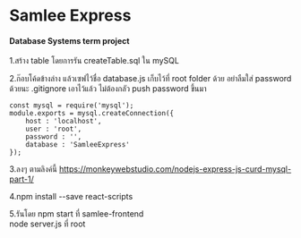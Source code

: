 Samlee Express
===
#### Database Systems term project

1.สร้าง table โดยการรัน createTable.sql ใน mySQL

2.ก๊อบโค้ดข้างล่าง แล้วเซฟไว้ชื่อ database.js เก็บไว้ที่ root folder ด้วย
อย่าลืมใส่ password ด้วยนะ
 .gitignore เอาไว้แล้ว ไม่ต้องกลัว push password ขึ้นมา
```
const mysql = require('mysql');
module.exports = mysql.createConnection({
	host : 'localhost',
	user : 'root',
	password : '',
	database : 'SamleeExpress'
});
```

3.ลงๆ ตามลิงค์นี้
https://monkeywebstudio.com/nodejs-express-js-curd-mysql-part-1/


4.npm install --save react-scripts

5.รันโดย
npm start ที่ samlee-frontend  
node server.js ที่ root